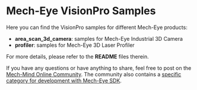 # Mech-Eye VisionPro Samples

Here you can find the VisionPro samples for different Mech-Eye products:

* **area_scan_3d_camera**: samples for Mech-Eye Industrial 3D Camera
* **profiler**: samples for Mech-Eye 3D Laser Profiler

For more details, please refer to the **README** files therein.

If you have any questions or have anything to share, feel free to post on the [Mech-Mind Online Community](https://community.mech-mind.com/). The community also contains a [specific category for development with Mech-Eye SDK](https://community.mech-mind.com/c/mech-eye-sdk-development/19).
